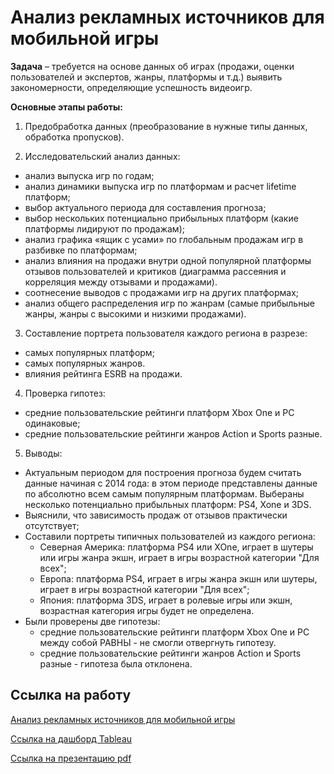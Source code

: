 # Анализ рекламных источников для мобильной игры

**Задача** – требуется на основе данных об играх (продажи, оценки пользователей и экспертов, жанры, платформы и т.д.) выявить закономерности, определяющие успешность видеоигр. 

**Основные этапы работы:**

1.	Предобработка данных (преобразование в нужные типы данных, обработка пропусков).

2.	Исследовательский анализ данных:
  - анализ выпуска игр по годам;
  - анализ динамики выпуска игр по платформам и расчет lifetime платформ;
  - выбор актуального периода для составления прогноза;
  - выбор нескольких потенциально прибыльных платформ (какие платформы лидируют по продажам);
  - анализ графика «ящик с усами» по глобальным продажам игр в разбивке по платформам;
  - анализ влияния на продажи внутри одной популярной платформы отзывов пользователей и критиков (диаграмма рассеяния и корреляция между отзывами и продажами).
  - соотнесение выводов с продажами игр на других платформах;
  - анализ общего распределения игр по жанрам (самые прибыльные жанры, жанры с высокими и низкими продажами).
  
3.  Составление портрета пользователя каждого региона в разрезе:
  - самых популярных платформ;
  - самых популярных жанров.
  - влияния рейтинга ESRB на продажи.
  
4.  Проверка гипотез:
  - средние пользовательские рейтинги платформ Xbox One и PC одинаковые;
  - средние пользовательские рейтинги жанров Action и Sports разные.

5. Выводы:
  - Актуальным периодом для построения прогноза будем считать данные начиная с 2014 года: в этом периоде представлены данные по абсолютно всем самым популярным платформам. Выбераны несколько потенциально прибыльных платформ: PS4, Xone и 3DS.
  - Выяснили, что зависимость продаж от отзывов практически отсутствует;
  - Составили портреты типичных пользователей из каждого региона:
      - Северная Америка: платформа PS4 или XOne, играет в шутеры или игры жанра экшн, играет в игры возрастной категории "Для всех";
      - Европа: платформа PS4, играет в игры жанра экшн или шутеры, играет в игры возрастной категории "Для всех";
      - Япония: платформа 3DS, играет в ролевые игры или экшн, возрастная категория игры будет не определена.
   - Были проверены две гипотезы:
      - средние пользовательские рейтинги платформ Xbox One и PC между собой РАВНЫ - не смогли отвергнуть гипотезу.
      - средние пользовательские рейтинги жанров Action и Sports разные - гипотеза была отклонена.
 

## Ссылка на работу
[Анализ рекламных источников для мобильной игры](https://github.com/Veronikask/Yandex-Practikum/blob/3b5426dea5b7b3654d11324ecc1d918e139a88ca/%D0%9F%D1%80%D0%BE%D0%B5%D0%BA%D1%82%2014:%20%D0%90%D0%BD%D0%B0%D0%BB%D0%B8%D0%B7%20%D1%80%D0%B5%D0%BA%D0%BB%D0%B0%D0%BC%D0%BD%D1%8B%D1%85%20%D0%B8%D1%81%D1%82%D0%BE%D1%87%D0%BD%D0%B8%D0%BA%D0%BE%D0%B2%20%D0%B4%D0%BB%D1%8F%20%D0%BC%D0%BE%D0%B1%D0%B8%D0%BB%D1%8C%D0%BD%D0%BE%D0%B9%20%D0%B8%D0%B3%D1%80%D1%8B/%D0%90%D0%BD%D0%B0%D0%BB%D0%B8%D0%B7%20%D1%80%D0%B5%D0%BA%D0%BB%D0%B0%D0%BC%D0%BD%D1%8B%D1%85%20%D0%B8%D1%81%D1%82%D0%BE%D1%87%D0%BD%D0%B8%D0%BA%D0%BE%D0%B2%20%D0%B4%D0%BB%D1%8F%20%D0%BC%D0%BE%D0%B1%D0%B8%D0%BB%D1%8C%D0%BD%D0%BE%D0%B9%20%D0%B8%D0%B3%D1%80%D1%8B.ipynb)

[Ссылка на дашборд Tableau](https://public.tableau.com/views/-1_16629964799270/Dashboard1?:language=en-US&:display_count=n&:origin=viz_share_link)

[Ссылка на презентацию pdf](https://drive.google.com/file/d/1F30IcXrR_bNo9IOjIKmitTiYuHjHBVwS/view?usp=sharing)

